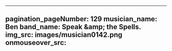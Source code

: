 ------
pagination_pageNumber: 129
musician_name: Ben
band_name: Speak &amp;amp; the Spells.
img_src: images/musician0142.png
onmouseover_src: 
------